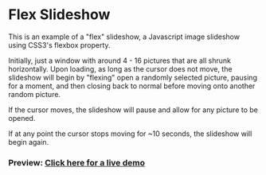 # Flex Slideshow

This is an example of a "flex" slideshow, a Javascript image slideshow using CSS3's flexbox property.


Initially, just a window with around 4 - 16 pictures that are all shrunk horizontally. Upon loading, as long as the cursor does not move, the slideshow will begin by "flexing" open a randomly selected picture, pausing for a moment, and then closing back to normal before moving onto another random picture.

If the cursor moves, the slideshow will pause and allow for any picture to be opened.

If at any point the cursor stops moving for ~10 seconds, the slideshow will begin again.

### Preview: [Click here for a live demo](https://kylbutlr.github.io/flex-slideshow/)
